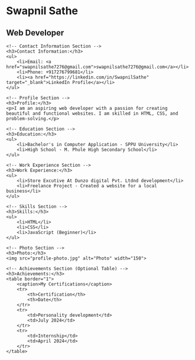 <!DOCTYPE html>
<html lang="en">
<head>
    <meta charset="UTF-8">
    <meta name="viewport" content="width=device-width, initial-scale=1.0">
    <title>My Resume</title>
</head>
<body>
    <!-- Heading for Name and Job Title -->
    <h1>Swapnil Sathe</h1>
    <h2> Web Developer</h2>
    
    <!-- Contact Information Section -->
    <h3>Contact Information:</h3>
    <ul>
        <li>Email: <a href="swapnilsathe7276@gmail.com">swapnilsathe7276@gmail.com</a></li>
        <li>Phone: +917276799681</li>
        <li><a href="https://linkedin.com/in/SwapnilSathe" target="_blank">LinkedIn Profile</a></li>
    </ul>
    
    <!-- Profile Section -->
    <h3>Profile:</h3>
    <p>I am an aspiring web developer with a passion for creating beautiful and functional websites. I am skilled in HTML, CSS, and problem-solving.</p>
    
    <!-- Education Section -->
    <h3>Education:</h3>
    <ul>
        <li>Bachelor's in Computer Application - SPPU University</li>
        <li>High School - M. Phule High Secondary School</li>
    </ul>
    
    <!-- Work Experience Section -->
    <h3>Work Experience:</h3>
    <ul>
        <li>Store Excutive At Dunzo digital Pvt. Ltdnd development</li>
        <li>Freelance Project - Created a website for a local business</li>
    </ul>
    
    <!-- Skills Section -->
    <h3>Skills:</h3>
    <ul>
        <li>HTML</li>
        <li>CSS</li>
        <li>JavaScript (Beginner)</li>
    </ul>
    
    <!-- Photo Section -->
    <h3>Photo:</h3>
    <img src="profile-photo.jpg" alt="Photo" width="150">
    
    <!-- Achievements Section (Optional Table) -->
    <h3>Achievements:</h3>
    <table border="1">
        <caption>My Certifications</caption>
        <tr>
            <th>Certification</th>
            <th>Date</th>
        </tr>
        <tr>
            <td>Personality development</td>
            <td>July 2024</td>
        </tr>
        <tr>
            <td>Internship</td>
            <td>April 2024</td>
        </tr>
    </table>
</body>
</html>
